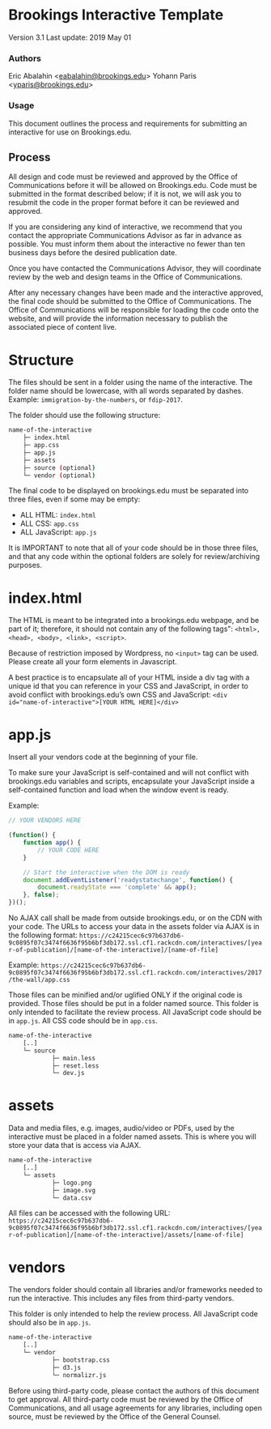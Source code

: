 # Brookings Interactive Template

Version 3.1
Last update: 2019 May 01

### Authors
Eric Abalahin <<eabalahin@brookings.edu>>
Yohann Paris <<yparis@brookings.edu>>


### Usage
This document outlines the process and requirements for submitting an interactive for use on Brookings.edu.

## Process
All design and code must be reviewed and approved by the Office of Communications before it will be allowed on Brookings.edu. Code must be submitted in the format described below; if it is not, we will ask you to resubmit the code in the proper format before it can be reviewed and approved.

If you are considering any kind of interactive, we recommend that you contact the appropriate Communications Advisor as far in advance as possible. You must inform them about the interactive no fewer than ten business days before the desired publication date.

Once you have contacted the Communications Advisor, they will coordinate review by the web and design teams in the Office of Communications.

After any necessary changes have been made and the interactive approved, the final code should be submitted to the Office of Communications. The Office of Communications will be responsible for loading the code onto the website, and will provide the information necessary to publish the associated piece of content live.

# Structure
The files should be sent in a folder using the name of the interactive. The folder name should be lowercase, with all words separated by dashes.
Example: `immigration-by-the-numbers`, or `fdip-2017`.

The folder should use the following structure:
```bash
name-of-the-interactive
    ├─ index.html
    ├─ app.css
    ├─ app.js
    ├─ assets
    ├─ source (optional)
    └─ vendor (optional)
```

The final code to be displayed on brookings.edu must be separated into three files, even if some may be empty:
- ALL HTML: `index.html`
- ALL CSS: `app.css`
- ALL JavaScript: `app.js`

It is IMPORTANT to note that all of your code should be in those three files, and that any code within the optional folders are solely for review/archiving purposes.

# index.html
The HTML is meant to be integrated into a brookings.edu webpage, and be part of it; therefore, it should not contain any of the following tags": `<html>, <head>, <body>, <link>, <script>`.

Because of restriction imposed by Wordpress, no `<input>` tag can be used. Please create all your form elements in Javascript.

A best practice is to encapsulate all of your HTML inside a div tag with a unique id that you can reference in your CSS and JavaScript, in order to avoid conflict with brookings.edu’s own CSS and JavaScript: `<div id="name-of-interactive">[YOUR HTML HERE]</div>`

# app.js
Insert all your vendors code at the beginning of your file.

To make sure your JavaScript is self-contained and will not conflict with brookings.edu variables and scripts, encapsulate your JavaScript inside a self-contained function and load when the window event is ready.

Example:
```javascript
// YOUR VENDORS HERE

(function() {
    function app() {
        // YOUR CODE HERE
    }

    // Start the interactive when the DOM is ready
    document.addEventListener('readystatechange', function() {
        document.readyState === 'complete' && app();
    }, false);
})();
```

No AJAX call shall be made from outside brookings.edu, or on the CDN with your code. The URLs to access your data in the assets folder via AJAX is in the following format:
`https://c24215cec6c97b637db6-9c0895f07c3474f6636f95b6bf3db172.ssl.cf1.rackcdn.com/interactives/[year-of-publication]/[name-of-the-interactive]/[name-of-file]`

Example:
`https://c24215cec6c97b637db6-9c0895f07c3474f6636f95b6bf3db172.ssl.cf1.rackcdn.com/interactives/2017/the-wall/app.css`

Those files can be minified and/or uglified ONLY if the original code is provided. Those files should be put in a folder named source. This folder is only intended to facilitate the review process. All JavaScript code should be in `app.js`. All CSS code should be in `app.css`.

```bash
name-of-the-interactive
    [..]
    └─ source
            ├─ main.less
            ├─ reset.less
            └─ dev.js
```

# assets
Data and media files, e.g. images, audio/video or PDFs, used by the interactive must be placed in a folder named assets. This is where you will store your data that is access via AJAX.

```bash
name-of-the-interactive
    [..]
    └─ assets
            ├─ logo.png
            ├─ image.svg
            └─ data.csv
```

All files can be accessed with the following URL:
`https://c24215cec6c97b637db6-9c0895f07c3474f6636f95b6bf3db172.ssl.cf1.rackcdn.com/interactives/[year-of-publication]/[name-of-the-interactive]/assets/[name-of-file]`

# vendors
The vendors folder should contain all libraries and/or frameworks needed to run the interactive. This includes any files from third-party vendors.

This folder is only intended to help the review process. All JavaScript code should also be in `app.js`.

```bash
name-of-the-interactive
    [..]
    └─ vendor
            ├─ bootstrap.css
            ├─ d3.js
            └─ normalizr.js
```

Before using third-party code, please contact the authors of this document to get approval. All third-party code must be reviewed by the Office of Communications, and all usage agreements for any libraries, including open source, must be reviewed by the Office of the General Counsel.